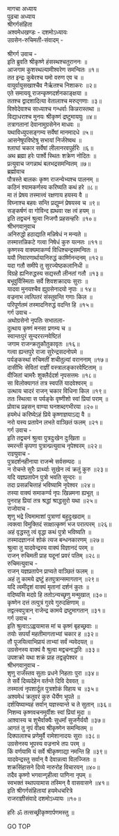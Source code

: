 मागचा अध्याय  
पुढचा अध्याय  
श्रीगर्गसंहिता  
अश्वमेधखण्डः - दशमोऽध्यायः  
उग्रसेन-रुचिमती-संवादम् -  
  
श्रीगर्ग उवाच -  
इति ब्रुवति श्रीकृष्णे हंसस्थश्चतुराननः ॥  
आजगाम कुशस्थल्यामीश्वरेण समन्वितः ॥१॥  
तत इन्द्रः कुबेरश्च यमो वरुण एव च ॥  
वायुर्वायुसखाश्चैव नैर्ऋतश्च निशाकरः ॥२॥  
एते समाययू राजन्कृष्णदर्शनकाङ्क्षया ॥  
ततश्च द्वादशादित्या वेतालाश्च मरुद्‌गणाः ॥३॥  
विश्वेदेवाश्च साध्याश्च गन्धर्वाः किन्नरास्तथा ॥  
विद्याधराश्च मुनयः श्रीकृष्णं द्रष्टुमाययुः ॥४॥  
तत्रागतानां देवानामुग्रसेनेन माधवः ॥  
यथाविध्युपसङ्गम्य सर्वेषां मानमादधे ॥५॥  
आसनेषूपविष्टेषु सभायां निर्जरेष्वथ ॥  
श्लाघां चकार सर्वेषां लीलानरवपुर्हरिः ॥६॥  
अथ ब्रह्मा हरेः पार्श्वे स्थितः शक्रेण नोदितः ॥  
प्रत्युवाच जगन्नाथं बलभद्रसमन्वितम् ॥७॥  
ब्रह्मोवाच  
पौत्रस्ते बालकः कृष्ण राजन्येभ्यश्च पालनम् ॥  
कठिनं श्यामकर्णस्य करिष्यति कथं हरे ॥८॥  
मा तं प्रेषय तस्मात्त्वं रक्षणाय हयस्य वै ॥  
विघ्नाश्च बहवः सन्ति प्रद्युम्नं प्रेषयस्व च ॥९॥  
सङ्कर्षणं वा गोविन्द ह्यथवा रक्ष त्वं हयम् ॥  
इति तद्वचनं श्रुत्वा निजगौ प्रहसन्हरिः ॥१०॥  
श्रीभगवानुवाच  
अनिरुद्धो हठाद्याति मन्निषेधं न मन्यते ॥  
तस्मात्तन्निकटे गत्वा निषेधं कुरु यत्नतः ॥११॥  
कृष्णस्य वाक्यमाकर्ण्य विधिश्चन्द्रसमन्वितः ॥  
ययौ निवारणार्थायानिरुद्धं कार्ष्णिनन्दनम् ॥१२॥  
यदा गतौ समीपे तु सुरज्येष्ठकलानिधी ॥  
विग्रहे ह्यनिरुद्धस्य सद्यस्तौ लीनतां गतौ ॥१३॥  
बभूवुर्विस्मिताः सर्वे शिवशक्रादयः सुराः ॥  
यादवा मुनयश्चैव ह्युग्रसेनादयो नृपाः ॥ १४॥  
वज्रनाभ त्वत्पितरं संस्तुवन्ति गणाः किल ॥  
परिपूर्णतमं तस्मादनिरुद्धं वदन्ति हि ॥१५॥  
गर्ग उवाच -  
अथोग्रसेनो नृपतिः सभातला-  
     दुत्थाय कृष्णं मनसा प्रणम्य च ॥  
स्वान्तःपुरं सुन्दररत्नवेष्टितं  
     जगाम राजन्क्रतुकौतुकावृतः ॥१६॥  
गत्वा ह्यन्तपुरे राजा सुरेन्द्रसदनोपमे ॥  
पर्यङ्कस्थां रुचिमतीं शचीतुल्यां वराननाम् ॥१७॥  
दासीभिः सेवितां राज्ञीं वस्त्रालङ्कारवेष्टिताम् ॥  
वीजितां चामरैः शुक्लैर्ददर्श नृपसत्तमः ॥१८॥  
सा विलोक्यागतं तत्र स्वपतिं यादवेश्वरम् ॥  
उत्थाय चादरं राजन् चकार विधिना किल ॥१९॥  
ततः स्थित्वा स पर्यङ्के वृष्णीशो स्वां प्रियां पराम् ॥  
प्रोवाच प्रहसन् वाण्या घनशब्दगभीरया ॥२०॥  
हयमेधं करिष्येऽहं प्रिये कृष्णाज्ञयाऽद्य वै ॥  
नरो यस्य प्रतापेन लभते वाञ्छितं फलम् ॥२१॥  
गर्ग उवाच -  
इति तद्वचनं श्रुत्वा पुत्रदुःखेन दुःखिता ॥  
स्मरन्ती कृपणा पुत्रान्प्रत्युवाच नृपेश्वरम् ॥२२॥  
राज्ञ्युवाच -  
पुत्रदर्शनहीनाया राजन्मे सर्वसम्पदः ॥  
न रोचन्ते सुरैः प्रार्थ्याः सुखेन त्वं क्रतुं कुरु ॥२३॥  
यदि यज्ञप्रतापेन पुत्रो भवति सुन्दरः ॥  
तदा प्रसन्नचित्ताहं भविष्यामि नृपेश्वर ॥२४॥  
तस्या वाक्यं समाकर्ण्य नृपः खिन्नमना ह्यभूत् ॥  
पुनराह प्रियां तत्र श्रद्धां श्राद्धसुरो यथा ॥२५॥  
राजोवाच -  
शृणु भद्रे त्विमामाशां पुत्राणां बहुदुःखदाम् ॥  
त्वक्त्वा विमुक्तिदं साक्षात्कृष्णं भज परात्परम् ॥२६॥  
अहं वृद्धस्तु त्वं वृद्धा कथं पुत्रो भविष्यति ॥  
तस्मादज्ञानजं शोकं त्यज बन्धनकारणम् ॥२७॥  
श्रुत्वा तु यादवेन्द्रस्य वाक्यं विज्ञानदं परम् ॥  
राजन् रुचिमती प्राह यदूनां प्रवरं पतिम् ॥२८॥  
रुचिमत्युवाच -  
राजन् यज्ञप्रतापेन प्राप्यते वाञ्छितं फलम् ॥  
अहं तु कामये द्रष्टुं हतपुत्रान्समागतान् ॥२९॥  
यदि त्वमीदृशं वाक्यं मृतानां दर्शनं कुतः ॥  
वदिष्यसि मदग्रे हि ततोऽन्यच्छृणु मन्मुखात् ॥३०॥  
कृष्णेन दत्तं तत्पुत्रं गुरवे गुरुदक्षिणाम् ॥  
तद्वत्स्वपुत्रान्‌ राजेन्द्र कामये द्रष्टुमागतान् ॥३१॥  
गर्ग उवाच -  
इति श्रुत्वाऽऽह्वयामास मां च कृष्णं बृहच्छ्रवाः ॥  
तयोः सपर्यां महतीमागताभ्यां चकार ह ॥३२॥  
तौ पूजयित्वाभिप्रायं ताभ्यां सर्वं न्यवेदयत् ॥  
उग्रसेनस्य वाक्यं वै श्रुत्वा मद्वचनाद्धरिः ॥३३॥  
उपशक्रो यथा शक्रं प्राह तद्वन्नृपेश्वर ॥  
श्रीभगवानुवाच -  
शृणु राजँस्तव सुताः प्रधने निहताः पुरा ॥३४॥  
ते सर्वे दिव्यदेहेन वर्तन्ते दिवि देववत् ॥  
तस्मात्वं नृपशार्दूल पुत्रशोकं विहाय च ॥३५॥  
अश्वमेधं क्रतुवरं कुरु धैर्येण भूपते ॥  
दर्शयिष्याम्यहं सर्वान् यज्ञस्यान्ते च ते सुतान् ॥३६॥  
निशम्य कृष्णवचनमुर्वीशः स्वां प्रियां मुदा ॥  
आश्वास्य च शुभैर्वाक्यैः सुधर्मां सुजनैर्ययौ ॥३७॥  
आगतं तु नृपं वीक्ष्य श्रीकृष्णेन समन्वितम् ॥  
दिक्पालाश्च प्रणेमुर्वै रामेशानादयः सुराः ॥३८॥  
उग्रसेनस्य भूपस्य वज्रनाभे तपः परम् ॥  
किं वर्णयामि यं सर्वे श्रीकृष्णाद्या नमन्ति हि ॥३९॥  
यादवेन्द्रस्तु सर्वान् वै देवान्नत्वा विलज्जितः ॥  
शक्रसिंहासने दिव्ये नारुरोह विचारयन् ॥४०॥  
तदैव कृष्णो भगवान्गृहीत्वा पाणिना नृपम् ॥  
स्वभक्तं स्थापयामास तस्मिन् वै वासवासने ॥४१॥  
इति श्रीगर्गसंहितायां हयमेधचरित्रे  
राजराज्ञीसंवादे दशमोऽध्यायः ॥१०॥  
  
हरिः ॐ तत्सच्छ्रीकृष्णार्पणमस्तु ॥  
  
GO TOP
